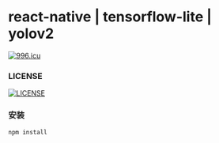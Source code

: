 # react-native | tensorflow-lite | yolov2
[![996.icu](https://img.shields.io/badge/link-996.icu-red.svg)](https://github.com/MIFind/RN-whatsit)

### LICENSE 
[![LICENSE](https://img.shields.io/badge/license-Anti%20996-blue.svg)](https://github.com/MIFind/RN-whatsit/master/LICENSE)

### 安装
  ```
  npm install
  ```
